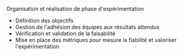 Organisation et réalisation de phase d'expérimentation
 - Définition des objectifs
 - Gestion de l'adhésion des équipes aux résultats attendus
 - Vérification et validation de la faisabilité
 - Mise en place des métriques pour mesure la fiabilité et valoriser l'expérimentation
